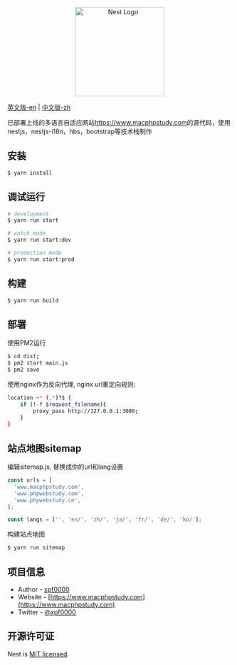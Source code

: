 <p align="center">
  <a href="http://nestjs.com/" target="blank"><img src="https://nestjs.com/img/logo-small.svg" width="200" alt="Nest Logo" /></a>
</p>

[英文版-en](README.md) | [中文版-zh](README-ZH.md)

<p>
已部署上线的多语言自适应网站<a href="https://www.macphpstudy.com" target="blank">https://www.macphpstudy.com</a>的源代码，使用nestjs，nestjs-i18n，hbs，bootstrap等技术栈制作
</p>

## 安装

```bash
$ yarn install
```

## 调试运行

```bash
# development
$ yarn run start

# watch mode
$ yarn run start:dev

# production mode
$ yarn run start:prod
```

## 构建

```bash
$ yarn run build
```

## 部署

使用PM2运行

```bash
$ cd dist;
$ pm2 start main.js
$ pm2 save
```

使用nginx作为反向代理, nginx url重定向规则:

```bash
location ~* (.*)?$ {
    if (!-f $request_filename){
        proxy_pass http://127.0.0.1:3000;
	}
}
```

## 站点地图sitemap

编辑sitemap.js, 替换成你的url和lang设置

```javascript
const urls = [
  'www.macphpstudy.com',
  'www.phpwebstudy.com',
  'www.phpwebstudy.cn',
];

const langs = ['', 'en/', 'zh/', 'ja/', 'fr/', 'de/', 'ko/'];
```

构建站点地图

```bash
$ yarn run sitemap
```

## 项目信息

- Author - [xpf0000](https://github.com/xpf0000)
- Website - [https://www.macphpstudy.com](https://www.macphpstudy.com)
- Twitter - [@xpf0000](https://twitter.com/xpf0000)

## 开源许可证

Nest is [MIT licensed](LICENSE).
